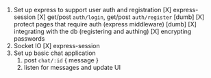 1. Set up express to support user auth and registration
   [X] express-session
   [X] get/post `auth/login`, get/post `auth/register` [dumb]
   [X] protect pages that require auth (express middleware) [dumb]
   [X] integrating with the db (registering and authing)
   [X] encrypting passwords
2. Socket IO
   [X] express-session
3. Set up basic chat application
   1. post `chat/:id` { message }
   2. listen for messages and update UI
